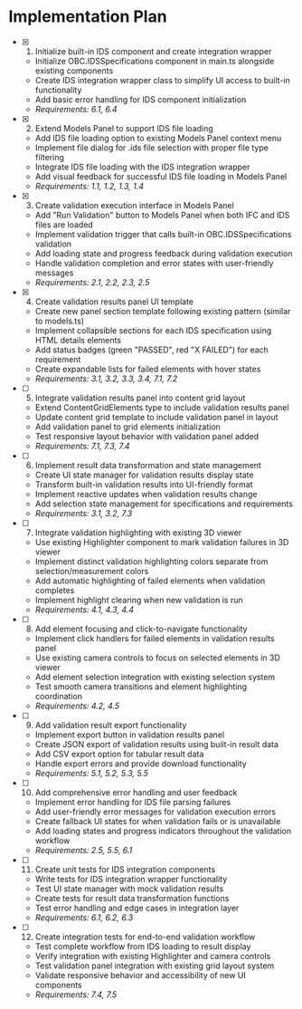 # Implementation Plan

- [x] 1. Initialize built-in IDS component and create integration wrapper





  - Initialize OBC.IDSSpecifications component in main.ts alongside existing components
  - Create IDS integration wrapper class to simplify UI access to built-in functionality
  - Add basic error handling for IDS component initialization
  - _Requirements: 6.1, 6.4_

- [x] 2. Extend Models Panel to support IDS file loading






  - Add IDS file loading option to existing Models Panel context menu
  - Implement file dialog for .ids file selection with proper file type filtering
  - Integrate IDS file loading with the IDS integration wrapper
  - Add visual feedback for successful IDS file loading in Models Panel
  - _Requirements: 1.1, 1.2, 1.3, 1.4_

- [x] 3. Create validation execution interface in Models Panel






  - Add "Run Validation" button to Models Panel when both IFC and IDS files are loaded
  - Implement validation trigger that calls built-in OBC.IDSSpecifications validation
  - Add loading state and progress feedback during validation execution
  - Handle validation completion and error states with user-friendly messages
  - _Requirements: 2.1, 2.2, 2.3, 2.5_

- [x] 4. Create validation results panel UI template






  - Create new panel section template following existing pattern (similar to models.ts)
  - Implement collapsible sections for each IDS specification using HTML details elements
  - Add status badges (green "PASSED", red "X FAILED") for each requirement
  - Create expandable lists for failed elements with hover states
  - _Requirements: 3.1, 3.2, 3.3, 3.4, 7.1, 7.2_

- [ ] 5. Integrate validation results panel into content grid layout
  - Extend ContentGridElements type to include validation results panel
  - Update content grid template to include validation panel in layout
  - Add validation panel to grid elements initialization
  - Test responsive layout behavior with validation panel added
  - _Requirements: 7.1, 7.3, 7.4_

- [ ] 6. Implement result data transformation and state management
  - Create UI state manager for validation results display state
  - Transform built-in validation results into UI-friendly format
  - Implement reactive updates when validation results change
  - Add selection state management for specifications and requirements
  - _Requirements: 3.1, 3.2, 7.3_

- [ ] 7. Integrate validation highlighting with existing 3D viewer
  - Use existing Highlighter component to mark validation failures in 3D viewer
  - Implement distinct validation highlighting colors separate from selection/measurement colors
  - Add automatic highlighting of failed elements when validation completes
  - Implement highlight clearing when new validation is run
  - _Requirements: 4.1, 4.3, 4.4_

- [ ] 8. Add element focusing and click-to-navigate functionality
  - Implement click handlers for failed elements in validation results panel
  - Use existing camera controls to focus on selected elements in 3D viewer
  - Add element selection integration with existing selection system
  - Test smooth camera transitions and element highlighting coordination
  - _Requirements: 4.2, 4.5_

- [ ] 9. Add validation result export functionality
  - Implement export button in validation results panel
  - Create JSON export of validation results using built-in result data
  - Add CSV export option for tabular result data
  - Handle export errors and provide download functionality
  - _Requirements: 5.1, 5.2, 5.3, 5.5_

- [ ] 10. Add comprehensive error handling and user feedback
  - Implement error handling for IDS file parsing failures
  - Add user-friendly error messages for validation execution errors
  - Create fallback UI states for when validation fails or is unavailable
  - Add loading states and progress indicators throughout the validation workflow
  - _Requirements: 2.5, 5.5, 6.1_

- [ ] 11. Create unit tests for IDS integration components
  - Write tests for IDS integration wrapper functionality
  - Test UI state manager with mock validation results
  - Create tests for result data transformation functions
  - Test error handling and edge cases in integration layer
  - _Requirements: 6.1, 6.2, 6.3_

- [ ] 12. Create integration tests for end-to-end validation workflow
  - Test complete workflow from IDS loading to result display
  - Verify integration with existing Highlighter and camera controls
  - Test validation panel integration with existing grid layout system
  - Validate responsive behavior and accessibility of new UI components
  - _Requirements: 7.4, 7.5_